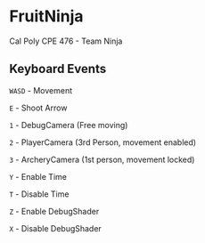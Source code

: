# FruitNinja
Cal Poly CPE 476 - Team Ninja

## Keyboard Events
`WASD` - Movement

`E` - Shoot Arrow

`1` - DebugCamera (Free moving)

`2` - PlayerCamera (3rd Person, movement enabled)

`3` - ArcheryCamera (1st person, movement locked)

`Y` - Enable Time

`T` - Disable Time

`Z` - Enable DebugShader

`X` - Disable DebugShader
